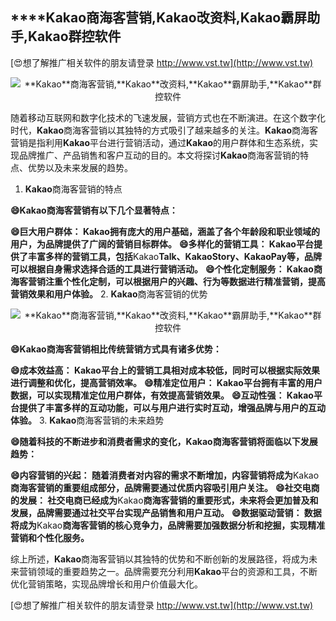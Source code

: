 ## ****Kakao**商海客营销,**Kakao**改资料,**Kakao**霸屏助手,**Kakao**群控软件**

[😍想了解推广相关软件的朋友请登录 http://www.vst.tw](http://www.vst.tw)

 <center><img src="https://vst.tw/MP4/tuiguang/png/3.png" alt="**Kakao**商海客营销,**Kakao**改资料,**Kakao**霸屏助手,**Kakao**群控软件"></center>

随着移动互联网和数字化技术的飞速发展，营销方式也在不断演进。在这个数字化时代，**Kakao**商海客营销以其独特的方式吸引了越来越多的关注。**Kakao**商海客营销是指利用**Kakao**平台进行营销活动，通过**Kakao**的用户群体和生态系统，实现品牌推广、产品销售和客户互动的目的。本文将探讨**Kakao**商海客营销的特点、优势以及未来发展的趋势。

1. **Kakao**商海客营销的特点

**😄**Kakao**商海客营销有以下几个显著特点：**

**😄巨大用户群体： **Kakao**拥有庞大的用户基础，涵盖了各个年龄段和职业领域的用户，为品牌提供了广阔的营销目标群体。**
**😄多样化的营销工具： **Kakao**平台提供了丰富多样的营销工具，包括**Kakao**Talk、**Kakao**Story、**Kakao**Pay等，品牌可以根据自身需求选择合适的工具进行营销活动。**
**😄个性化定制服务： **Kakao**商海客营销注重个性化定制，可以根据用户的兴趣、行为等数据进行精准营销，提高营销效果和用户体验。**
2. **Kakao**商海客营销的优势

 <center><img src="https://vst.tw/MP4/tuiguang/png/3.png" alt="**Kakao**商海客营销,**Kakao**改资料,**Kakao**霸屏助手,**Kakao**群控软件"></center>

**😄**Kakao**商海客营销相比传统营销方式具有诸多优势：**

**😄成本效益高： **Kakao**平台上的营销工具相对成本较低，同时可以根据实际效果进行调整和优化，提高营销效率。**
**😄精准定位用户： **Kakao**平台拥有丰富的用户数据，可以实现精准定位用户群体，有效提高营销效果。**
**😄互动性强： **Kakao**平台提供了丰富多样的互动功能，可以与用户进行实时互动，增强品牌与用户的互动体验。**
3. **Kakao**商海客营销的未来趋势

**😄随着科技的不断进步和消费者需求的变化，**Kakao**商海客营销将面临以下发展趋势：**

**😄内容营销的兴起： 随着消费者对内容的需求不断增加，内容营销将成为**Kakao**商海客营销的重要组成部分，品牌需要通过优质内容吸引用户关注。**
**😄社交电商的发展： 社交电商已经成为**Kakao**商海客营销的重要形式，未来将会更加普及和发展，品牌需要通过社交平台实现产品销售和用户互动。**
**😄数据驱动营销： 数据将成为**Kakao**商海客营销的核心竞争力，品牌需要加强数据分析和挖掘，实现精准营销和个性化服务。**

综上所述，**Kakao**商海客营销以其独特的优势和不断创新的发展路径，将成为未来营销领域的重要趋势之一。品牌需要充分利用**Kakao**平台的资源和工具，不断优化营销策略，实现品牌增长和用户价值最大化。

[😍想了解推广相关软件的朋友请登录 http://www.vst.tw](http://www.vst.tw)



